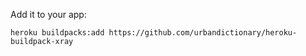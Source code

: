 Add it to your app:

```
heroku buildpacks:add https://github.com/urbandictionary/heroku-buildpack-xray
```

